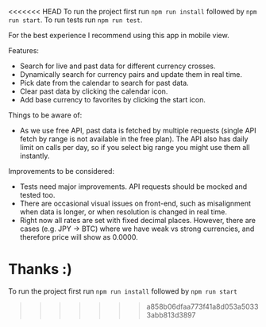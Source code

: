 <<<<<<< HEAD
To run the project first run `npm run install` followed by `npm run start`.
To run tests run `npm run test`.

For the best experience I recommend using this app in mobile view.

Features:

- Search for live and past data for different currency crosses.
- Dynamically search for currency pairs and update them in real time.
- Pick date from the calendar to search for past data.
- Clear past data by clicking the calendar icon.
- Add base currency to favorites by clicking the start icon.

Things to be aware of:

- As we use free API, past data is fetched by multiple requests (single API fetch by range is not available in the free plan). The API also has daily limit on calls per day, so if you select big range you might use them all instantly.

Improvements to be considered:

- Tests need major improvements. API requests should be mocked and tested too.
- There are occasional visual issues on front-end, such as misalignment when data is longer, or when resolution is changed in real time.
- Right now all rates are set with fixed decimal places. However, there are cases (e.g. JPY -> BTC) where we have weak vs strong currencies, and therefore price will show as 0.0000.

Thanks :)
=======
To run the project first run `npm run install` followed by `npm run start`
>>>>>>> a858b06dfaa773f41a8d053a50333abb813d3897
